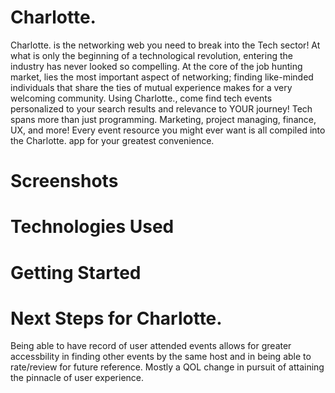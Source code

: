 # Charlotte.

Charlotte. is the networking web you need to break into the Tech sector! At what is only the beginning of a technological revolution, entering the industry has never looked so compelling. At the core of the job hunting market, lies the most important aspect of networking; finding like-minded individuals that share the ties of mutual experience makes for a very welcoming community. Using Charlotte., come find tech events personalized to your search results and relevance to YOUR journey! Tech spans more than just programming. Marketing, project managing, finance, UX, and more! Every event resource you might ever want is all compiled into the Charlotte. app for your greatest convenience.

# Screenshots

# Technologies Used

# Getting Started

# Next Steps for Charlotte.

Being able to have record of user attended events allows for greater accessbility in finding other events by the same host and in being able to rate/review for future reference. Mostly a QOL change in pursuit of attaining the pinnacle of user experience.
